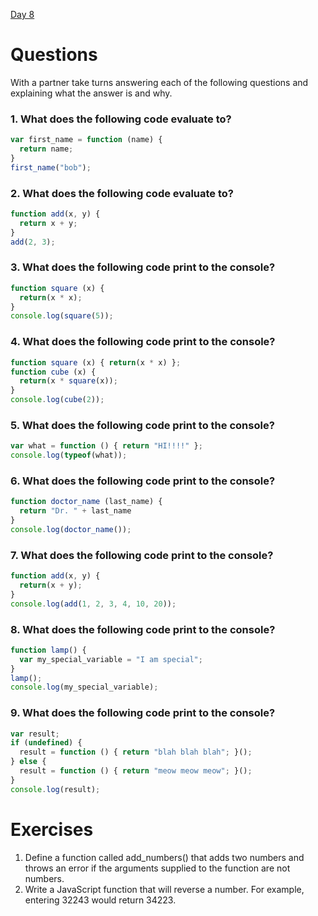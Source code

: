 [Day 8](/day-8/README.md)

# Questions

With a partner take turns answering each of the following questions and explaining what the answer is and why.

### 1. What does the following code evaluate to?
```js
var first_name = function (name) {
  return name;
}
first_name("bob");
```

### 2. What does the following code evaluate to?

```js
function add(x, y) {
  return x + y;
}
add(2, 3);
```

### 3. What does the following code print to the console?
```js
function square (x) {
  return(x * x);
}
console.log(square(5));
```

### 4.  What does the following code print to the console?

```js
function square (x) { return(x * x) };
function cube (x) {
  return(x * square(x));
}
console.log(cube(2));
```

### 5. What does the following code print to the console?

```js
var what = function () { return "HI!!!!" };
console.log(typeof(what));
```

### 6. What does the following code print to the console?

```js
function doctor_name (last_name) {
  return "Dr. " + last_name
}
console.log(doctor_name());
```

### 7. What does the following code print to the console?

```js
function add(x, y) {
  return(x + y);
}
console.log(add(1, 2, 3, 4, 10, 20));
```

### 8. What does the following code print to the console?

```js
function lamp() {
  var my_special_variable = "I am special";
}
lamp();
console.log(my_special_variable);
```

### 9. What does the following code print to the console?

```js
var result;
if (undefined) {
  result = function () { return "blah blah blah"; }();
} else {
  result = function () { return "meow meow meow"; }();
}
console.log(result);
```

# Exercises

1. Define a function called add_numbers() that adds two numbers and throws an error if the arguments supplied to the function are not numbers.
2. Write a JavaScript function that will reverse a number. For example, entering 32243 would return 34223.